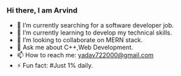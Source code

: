 ### Hi there, I am Arvind

- 🔭 I’m currently searching for a software developer job.
- 🌱 I’m currently learning to develop my technical skills.
- 👯 I’m looking to collaborate on MERN stack.
- 💬 Ask me about C++,Web Development.
- 📫 How to reach me: yadav722000@gmail.com
- ⚡ Fun fact: #Just 1% daily.
